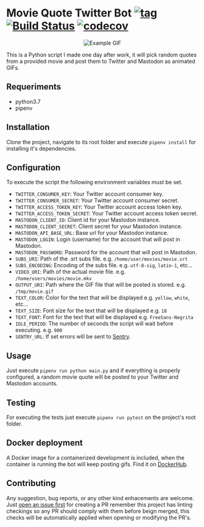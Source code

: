 # Movie Quote Twitter Bot [![tag](https://img.shields.io/github/tag/namelivia/movie-quote-twitter-bot.svg)](https://github.com/namelivia/movie-quote-twitter-bot/releases) [![Build Status](https://github.com/namelivia/movie-quote-twitter-bot/actions/workflows/build.yml/badge.svg)](https://github.com/namelivia/movie-quote-twitter-bot/actions/workflows/build.yml) [![codecov](https://codecov.io/gh/namelivia/movie-quote-twitter-bot/branch/master/graph/badge.svg)](https://codecov.io/gh/namelivia/movie-quote-twitter-bot)


<p align="center">
  <img src="https://user-images.githubusercontent.com/1571416/52222505-f2374700-28a3-11e9-9cd7-7f03e9ca66ff.gif" alt="Example GIF" />
</p>

This is a Python script I made one day after work, it will pick random quotes from a provided movie and post them to Twitter
and Mastodon as animated GIFs.

## Requeriments

* python3.7
* pipenv

## Installation

Clone the project, navigate to its root folder and execute `pipenv install` for installing it's dependencies.

## Configuration

To execute the script the following environment variables must be set.

* `TWITTER_CONSUMER_KEY`: Your Twitter account consumer key.
* `TWITTER_CONSUMER_SECRET`: Your Twitter account consumer secret.
* `TWITTER_ACCESS_TOKEN_KEY`: Your Twitter account access token key.
* `TWITTER_ACCESS_TOKEN_SECRET`: Your Twitter account access token secret.
* `MASTODON_CLIENT_ID`: Client id for your Mastodon instance.
* `MASTODON_CLIENT_SECRET`: Client secret for your Mastodon instance.
* `MASTODON_API_BASE_URL`: Base url for your Mastodon instance.
* `MASTODON_LOGIN`: Login (username) for the account that will post in Mastodon.
* `MASTODON_PASSWORD`: Password for the account that will post in Mastodon.
* `SUBS_URI`: Path of the .srt subs file. e.g. `/home/user/movies/movie.srt`
* `SUBS_ENCODING`: Encoding of the subs file. e.g. `utf-8-sig`, `latin-1`, etc... 
* `VIDEO_URI`: Path of the actual movie file. e.g. `/home/users/movies/movie.mkv`
* `OUTPUT_URI`: Path where the GIF file that will be posted is stored. e.g. `/tmp/movie.gif`
* `TEXT_COLOR`: Color for the text that will be displayed e.g. `yellow`, `white`, etc...
* `TEXT_SIZE`: Font size for the text that will be displayed e.g. `18`
* `TEXT_FONT`: Font for the text that will be displayed e.g. `FreeSans-Negrita`
* `IDLE_PERIOD`: The number of seconds the script will wait before executing. e.g. `900`
* `SENTRY_URL`: If set errors will be sent to [Sentry](https://sentry.io).

## Usage

Just execute `pipenv run python main.py` and if everything is properly configured, a random movie quote will be posted to your Twitter and Mastodon accounts.

## Testing

For executing the tests just execute `pipenv run pytest` on the project's root folder.

## Docker deployment

A Docker image for a containerized development is included, when the container is running the bot will keep posting gifs. Find it on [DockerHub](https://hub.docker.com/r/namelivia/movie-quote-twitter-bot).

## Contributing
Any suggestion, bug reports, or any other kind enhacements are welcome. Just [open an issue first](https://github.com/namelivia/movie-quote-twitter-bot/issues/new) for creating a PR remember this project has linting checkings so any PR should comply with them before beign merged, this checks will be automatically applied when opening or modifying the PR's.
